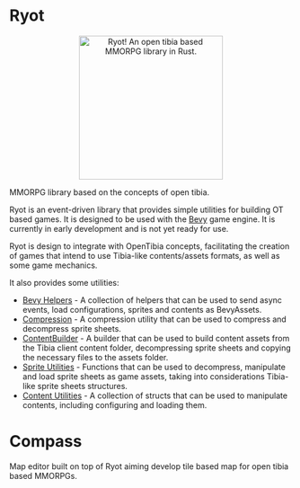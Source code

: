 # Ryot

<div style="text-align: center;">
<img src="https://raw.githubusercontent.com/opentibiabr/Ryot/ae87fdf207d540c901c9c03bb6bbdd0abb8027e4/ryot_compass/assets/ryot_mascot.png" width="256" height="256"  alt="Ryot! An open tibia based MMORPG library in Rust."/>
</div>

MMORPG library based on the concepts of open tibia.

Ryot is an event-driven library that provides simple utilities for building OT based games.
It is designed to be used with the [Bevy](https://bevyengine.org/) game engine.
It is currently in early development and is not yet ready for use.

Ryot is design to integrate with OpenTibia concepts, facilitating the creation
of games that intend to use Tibia-like contents/assets formats, as well as some
game mechanics.

It also provides some utilities:

- [Bevy Helpers](https://github.com/opentibiabr/Ryot/tree/main/ryot/src/bevy_ryot) - A collection of helpers that can be
  used to send async events,
  load configurations, sprites and contents as BevyAssets.
- [Compression](https://github.com/opentibiabr/Ryot/blob/main/ryot/src/compression.rs) - A compression utility that can
  be used to compress
  and decompress sprite sheets.
- [ContentBuilder](https://github.com/opentibiabr/Ryot/blob/main/ryot/src/build/content.rs) - A builder that can be used
  to build
  content assets from the Tibia client content folder, decompressing sprite sheets and
  copying the necessary files to the assets folder.
- [Sprite Utilities](https://github.com/opentibiabr/Ryot/tree/main/ryot/src/sprites) - Functions that can be used to
  decompress, manipulate
  and load sprite sheets as game assets, taking into considerations Tibia-like sprite sheets
  structures.
- [Content Utilities](https://github.com/opentibiabr/Ryot/blob/main/ryot/src/content.rs) - A collection of structs that
  can be used to manipulate
  contents, including configuring and loading them.

# Compass

Map editor built on top of Ryot aiming develop tile based map for open tibia based MMORPGs.
